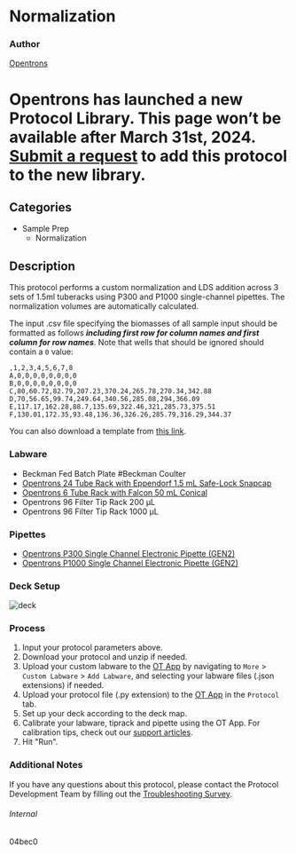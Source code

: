 # Normalization


### Author
[Opentrons](https://opentrons.com/)



# Opentrons has launched a new Protocol Library. This page won’t be available after March 31st, 2024. [Submit a request](https://docs.google.com/forms/d/e/1FAIpQLSdYYp9QCKow4nn0KlCVsMS3HX0eJ0N9O7-erajKvcpT0lWbSg/viewform) to add this protocol to the new library.

## Categories
* Sample Prep
	* Normalization


## Description
This protocol performs a custom normalization and LDS addition across 3 sets of 1.5ml tuberacks using P300 and P1000 single-channel pipettes. The normalization volumes are automatically calculated.

The input .csv file specifying the biomasses of all sample input should be formatted as follows ***including first row for column names and first column for row names***. Note that wells that should be ignored should contain a `0` value:

```
,1,2,3,4,5,6,7,8
A,0,0,0,0,0,0,0,0
B,0,0,0,0,0,0,0,0
C,80,60.72,82.79,207.23,370.24,265.78,270.34,342.88
D,70,56.65,99.74,249.64,340.56,285.08,294,366.09
E,117.17,162.28,88.7,135.69,322.46,321,285.73,375.51
F,130.01,172.35,93.48,136.36,326.26,285.79,316.29,344.37
```

You can also download a template from [this link](https://opentrons-protocol-library-website.s3.amazonaws.com/custom-README-images/04bec0/ex.csv).


### Labware
* Beckman Fed Batch Plate #Beckman Coulter
* [Opentrons 24 Tube Rack with Eppendorf 1.5 mL Safe-Lock Snapcap](https://shop.opentrons.com/collections/opentrons-tips/products/tube-rack-set-1)
* [Opentrons 6 Tube Rack with Falcon 50 mL Conical](https://shop.opentrons.com/collections/opentrons-tips/products/tube-rack-set-1)
* Opentrons 96 Filter Tip Rack 200 µL
* Opentrons 96 Filter Tip Rack 1000 µL


### Pipettes
* [Opentrons P300 Single Channel Electronic Pipette (GEN2)](https://shop.opentrons.com/single-channel-electronic-pipette-p20/)
* [Opentrons P1000 Single Channel Electronic Pipette (GEN2)](https://shop.opentrons.com/single-channel-electronic-pipette-p20/)


### Deck Setup
![deck](https://opentrons-protocol-library-website.s3.amazonaws.com/custom-README-images/04bec0/deck.png)


### Process
1. Input your protocol parameters above.
2. Download your protocol and unzip if needed.
3. Upload your custom labware to the [OT App](https://opentrons.com/ot-app) by navigating to `More` > `Custom Labware` > `Add Labware`, and selecting your labware files (.json extensions) if needed.
4. Upload your protocol file (.py extension) to the [OT App](https://opentrons.com/ot-app) in the `Protocol` tab.
5. Set up your deck according to the deck map.
6. Calibrate your labware, tiprack and pipette using the OT App. For calibration tips, check out our [support articles](https://support.opentrons.com/en/collections/1559720-guide-for-getting-started-with-the-ot-2).
7. Hit "Run".


### Additional Notes
If you have any questions about this protocol, please contact the Protocol Development Team by filling out the [Troubleshooting Survey](https://protocol-troubleshooting.paperform.co/).


###### Internal
04bec0
